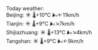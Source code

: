 Today weather:  
Beijing: ☀️   🌡️+10°C 🌬️←11km/h  
Tianjin: ☀️   🌡️+9°C 🌬️↘7km/h  
Shijiazhuang: ☀️   🌡️+13°C 🌬️↘4km/h  
Tangshan: ☀️   🌡️+9°C 🌬️←9km/h  
